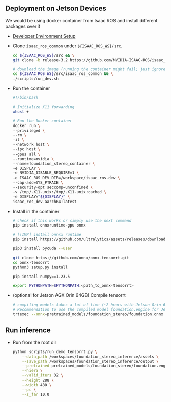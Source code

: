 ## Deployment on Jetson Devices
We would be using docker container from Isaac ROS and install different packages over it
* [Developer Environment Setup](https://nvidia-isaac-ros.github.io/getting_started/dev_env_setup.html)
* Clone ```isaac_ros_common``` under ```${ISAAC_ROS_WS}/src```. 

    ```bash
    cd ${ISAAC_ROS_WS}/src && \
    git clone -b release-3.2 https://github.com/NVIDIA-ISAAC-ROS/isaac_ros_common.git isaac_ros_common

    # download the image (running the container might fail; just ignore, we are using our own run script)
    cd ${ISAAC_ROS_WS}/src/isaac_ros_common && \
    ./scripts/run_dev.sh
    ```
* Run the container
    ```bash
    #!/bin/bash

    # Initialize X11 forwarding
    xhost +

    # Run the Docker container
    docker run \
    --privileged \
    --rm \
    -it \
    --network host \
    --ipc host \
    --gpus all \
    --runtime=nvidia \
    --name=foundation_stereo_container \
    -e DISPLAY \
    -e NVIDIA_DISABLE_REQUIRE=1 \
    -e ISAAC_ROS_DEV_DIR=/workspace/isaac_ros-dev \
    --cap-add=SYS_PTRACE \
    --security-opt seccomp=unconfined \
    -v /tmp/.X11-unix:/tmp/.X11-unix:cached \
    -e DISPLAY="${DISPLAY}" \
    isaac_ros_dev-aarch64:latest
    ```
* Install in the container
    ```bash
    # check if this works or simply use the next command 
    pip install onnxruntime-gpu onnx

    # [!IMP] install onnxx runtime 
    pip install https://github.com/ultralytics/assets/releases/download/v0.0.0/onnxruntime_gpu-1.20.0-cp310-cp310-linux_aarch64.whl

    pip3 install pycuda --user

    git clone https://github.com/onnx/onnx-tensorrt.git
    cd onnx-tensorrt
    python3 setup.py install

    pip install numpy==1.23.5
    
    export PYTHONPATH=$PYTHONPATH:<path_to_onnx-tensorrt>
    ```

* (optional for Jetson AGX Orin 64GB) Compile tensorrt
    ```bash
    # compiling models takes a lot of time (~2 hours with Jetson Orin 64GB)
    # Recommendation to use the compiled model foundation.engine for Jetson Orin 64GB instead of compiling
    trtexec --onnx=pretrained_models/foundation_stereo/foundation.onnx --verbose --saveEngine=pretrained_models/foundation_stereo/foundation.engine --fp16	
    ```

## Run inference
* Run from the root dir

    ```bash
    python scripts/run_demo_tensorrt.py \
        --data_path /workspaces/foundation_stereo_inference/assets \
        --save_path /workspaces/foundation_stereo_inference/output \
        --pretrained pretrained_models/foundation_stereo/foundation.engine \
        --hiera \
        --valid_iters 32 \
        --height 288 \
        --width 480 \
        --pc \
        --z_far 10.0
    ```
